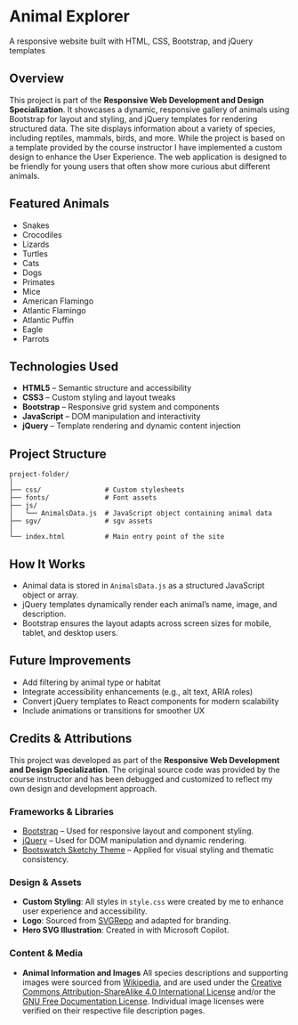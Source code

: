 #  Animal Explorer  
A responsive website built with HTML, CSS, Bootstrap, and jQuery templates

##  Overview  
This project is part of the **Responsive Web Development and Design Specialization**. 
It showcases a dynamic, responsive gallery of animals using Bootstrap for layout and styling, 
and jQuery templates for rendering structured data. The site displays information about a 
variety of species, including reptiles, mammals, birds, and more. While the project is based on a 
template provided by the course instructor I have implemented a custom design to enhance 
the User Experience. The web application is designed to be friendly for young users that often 
show more curious abut different animals.

##  Featured Animals  
- Snakes  
- Crocodiles  
- Lizards  
- Turtles  
- Cats  
- Dogs  
- Primates  
- Mice  
- American Flamingo  
- Atlantic Flamingo  
- Atlantic Puffin  
- Eagle  
- Parrots  

##  Technologies Used  
- **HTML5** – Semantic structure and accessibility  
- **CSS3** – Custom styling and layout tweaks  
- **Bootstrap** – Responsive grid system and components  
- **JavaScript** – DOM manipulation and interactivity  
- **jQuery** – Template rendering and dynamic content injection  

##  Project Structure  
```
project-folder/
│
├── css/                # Custom stylesheets
├── fonts/              # Font assets
├── js/
│   └── AnimalsData.js  # JavaScript object containing animal data
├── sgv/                # sgv assets 
│
└── index.html          # Main entry point of the site
```

##  How It Works  
- Animal data is stored in `AnimalsData.js` as a structured JavaScript object or array.
- jQuery templates dynamically render each animal’s name, image, and description.
- Bootstrap ensures the layout adapts across screen sizes for mobile, tablet, and desktop users. 

##  Future Improvements  
- Add filtering by animal type or habitat  
- Integrate accessibility enhancements (e.g., alt text, ARIA roles)  
- Convert jQuery templates to React components for modern scalability  
- Include animations or transitions for smoother UX  

## Credits & Attributions

This project was developed as part of the **Responsive Web Development and Design Specialization**. 
The original source code was provided by the course instructor and has been debugged and customized 
to reflect my own design and development approach.

### Frameworks & Libraries
- [Bootstrap](https://getbootstrap.com/) – Used for responsive layout and component styling.
- [jQuery](https://jquery.com/) – Used for DOM manipulation and dynamic rendering.
- [Bootswatch Sketchy Theme](https://bootswatch.com/sketchy/) – Applied for visual styling and thematic consistency.

### Design & Assets
- **Custom Styling**: All styles in `style.css` were created by me to enhance user experience and accessibility.
- **Logo**: Sourced from [SVGRepo](https://www.svgrepo.com) and adapted for branding.
- **Hero SVG Illustration**: Created in with Microsoft Copilot.

### Content & Media
- **Animal Information and Images** 
All species descriptions and supporting images were sourced from [Wikipedia](https://www.wikipedia.org), and are used under the 
[Creative Commons Attribution-ShareAlike 4.0 International License](https://en.wikipedia.org/wiki/Wikipedia:Reusing_Wikipedia_content) 
and/or the [GNU Free Documentation License](https://en.wikipedia.org/wiki/Wikipedia:Copyrights). Individual image licenses were verified 
on their respective file description pages.

